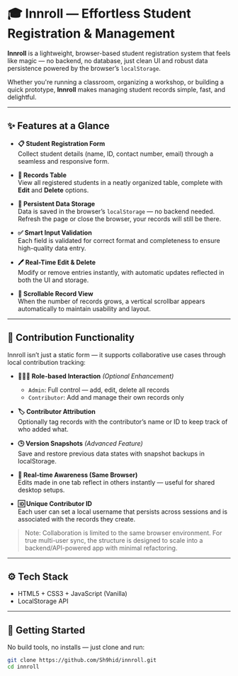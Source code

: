 # 🎓 Innroll — Effortless Student Registration & Management

**Innroll** is a lightweight, browser-based student registration system that feels like magic — no backend, no database, just clean UI and robust data persistence powered by the browser’s `localStorage`.

Whether you're running a classroom, organizing a workshop, or building a quick prototype, **Innroll** makes managing student records simple, fast, and delightful.

---

## ✨ Features at a Glance

- **📋 Student Registration Form**  
  Collect student details (name, ID, contact number, email) through a seamless and responsive form.

- **📑 Records Table**  
  View all registered students in a neatly organized table, complete with **Edit** and **Delete** options.

- **💾 Persistent Data Storage**  
  Data is saved in the browser’s `localStorage` — no backend needed. Refresh the page or close the browser, your records will still be there.

- **✅ Smart Input Validation**  
  Each field is validated for correct format and completeness to ensure high-quality data entry.

- **🖊️ Real-Time Edit & Delete**  
  Modify or remove entries instantly, with automatic updates reflected in both the UI and storage.

- **📜 Scrollable Record View**  
  When the number of records grows, a vertical scrollbar appears automatically to maintain usability and layout.

---

## 🔧 Contribution Functionality

Innroll isn’t just a static form — it supports collaborative use cases through local contribution tracking:

- **🧑‍🤝‍🧑 Role-based Interaction** *(Optional Enhancement)*  
  - `Admin`: Full control — add, edit, delete all records  
  - `Contributor`: Add and manage their own records only  

- **🏷️ Contributor Attribution**  
  Optionally tag records with the contributor’s name or ID to keep track of who added what.

- **🕒 Version Snapshots** *(Advanced Feature)*  
  Save and restore previous data states with snapshot backups in localStorage.

- **🔄 Real-time Awareness (Same Browser)**  
  Edits made in one tab reflect in others instantly — useful for shared desktop setups.

- **🆔 Unique Contributor ID**  
  Each user can set a local username that persists across sessions and is associated with the records they create.

> Note: Collaboration is limited to the same browser environment. For true multi-user sync, the structure is designed to scale into a backend/API-powered app with minimal refactoring.

---

## ⚙️ Tech Stack

- HTML5 + CSS3 + JavaScript (Vanilla)
- LocalStorage API


---

## 🚀 Getting Started

No build tools, no installs — just clone and run:

```bash
git clone https://github.com/Sh9hid/innroll.git
cd innroll
